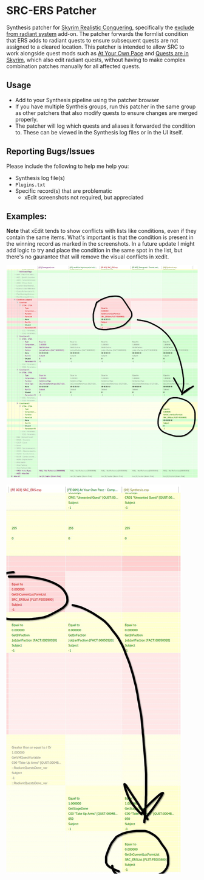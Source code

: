 # SRC-ERS Patcher

Synthesis patcher for [Skyrim Realistic Conquering](https://www.nexusmods.com/skyrimspecialedition/mods/26396), specifically the [exclude from radiant system](https://www.nexusmods.com/skyrimspecialedition/mods/41881) add-on. The patcher forwards the formlist condition that ERS adds to radiant quests to ensure subsequent quests are not assigned to a cleared location. This patcher is intended to allow SRC to work alongside quest mods such as [At Your Own Pace](https://www.nexusmods.com/skyrimspecialedition/mods/52704) and [Quests are in Skyrim](https://www.nexusmods.com/skyrimspecialedition/mods/18416), which also edit radiant quests, without having to make complex combination patches manually for all affected quests.

## Usage
- Add to your Synthesis pipeline using the patcher browser
- If you have multiple Syntheis groups, run this patcher in the same group as other patchers that also modify quests to ensure changes are merged properly.
- The patcher will log which quests and aliases it forwarded the condition to. These can be viewed in the Synthesis log files or in the UI itself.


## Reporting Bugs/Issues
Please include the following to help me help you:
- Synthesis log file(s)
- `Plugins.txt`
- Specific record(s) that are problematic
  - xEdit screenshots not required, but appreciated


## Examples:
**Note** that xEdit tends to show conflicts with lists like conditions, even if they contain the same items. What's important is that the condition is present in the winning record as marked in the screenshots. In a future update I might add logic to try and place the condition in the same spot in the list, but there's no gaurantee that will remove the visual conflicts in xedit.

![Example showing SRC being overwritten by Dawnguard Tweaks and Enhancements and the patcher forwarding the condition](/example.jpg)

![Example showing SRC being overwritten by At Your Own Pace and the patcher forwarding the condition](/example2.jpg)